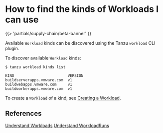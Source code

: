 # How to find the kinds of Workloads I can use

{{> 'partials/supply-chain/beta-banner' }}

Available `Workload` kinds can be discovered using the Tanzu `workload` CLI plugin.

To discover available `Workload` kinds:

```console
$ tanzu workload kinds list

KIND                        VERSION
buildserverapps.vmware.com  v1
buildwebapps.vmware.com     v1
buildworkerapps.vmware.com  v1
```

To create a `Workload` of a kind, see [Creating a Workload](./create-workloads.hbs.md).

## References

[Understand Workloads](../explanation/workloads.hbs.md)
[Understand WorkloadRuns](../explanation/workloads.hbs.md)
